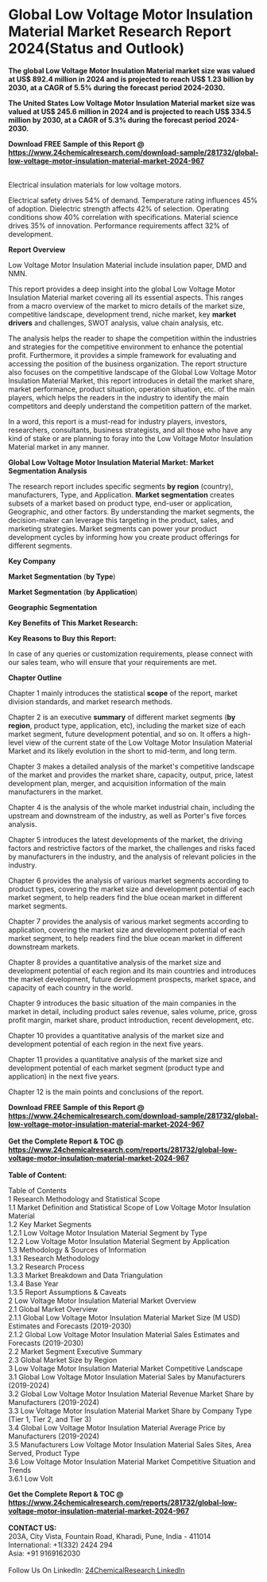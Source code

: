 <h1>Global Low Voltage Motor Insulation Material Market Research Report 2024(Status and Outlook)</h1><p><strong>The global Low Voltage Motor Insulation Material market size was valued at US$ 892.4 million in 2024 and is projected to reach US$ 1.23 billion by 2030, at a CAGR of 5.5% during the forecast period 2024-2030.</strong></p><p>
</p><p><strong>The United States Low Voltage Motor Insulation Material market size was valued at US$ 245.6 million in 2024 and is projected to reach US$ 334.5 million by 2030, at a CAGR of 5.3% during the forecast period 2024-2030.</strong></p><div><b>Download FREE Sample of this Report @ 
            <a href="https://www.24chemicalresearch.com/download-sample/281732/global-low-voltage-motor-insulation-material-market-2024-967">
            https://www.24chemicalresearch.com/download-sample/281732/global-low-voltage-motor-insulation-material-market-2024-967</a></b></div><br><p>
</p><p>Electrical insulation materials for low voltage motors.</p><p>
</p><p>Electrical safety drives 54% of demand. Temperature rating influences 45% of adoption. Dielectric strength affects 42% of selection. Operating conditions show 40% correlation with specifications. Material science drives 35% of innovation. Performance requirements affect 32% of development.</p><p>
</p><p><strong>Report Overview</strong></p><p>
</p><p></p><p>
</p><p>Low Voltage Motor Insulation Material include insulation paper, DMD and NMN.</p><p>
</p><p>This report provides a deep insight into the global Low Voltage Motor Insulation Material market covering all its essential aspects. This ranges from a macro overview of the market to micro details of the market size, competitive landscape, development trend, niche market, key <strong>market drivers</strong> and challenges, SWOT analysis, value chain analysis, etc.</p><p>
</p><p>The analysis helps the reader to shape the competition within the industries and strategies for the competitive environment to enhance the potential profit. Furthermore, it provides a simple framework for evaluating and accessing the position of the business organization. The report structure also focuses on the competitive landscape of the Global Low Voltage Motor Insulation Material Market, this report introduces in detail the market share, market performance, product situation, operation situation, etc. of the main players, which helps the readers in the industry to identify the main competitors and deeply understand the competition pattern of the market.</p><p>
</p><p>In a word, this report is a must-read for industry players, investors, researchers, consultants, business strategists, and all those who have any kind of stake or are planning to foray into the Low Voltage Motor Insulation Material market in any manner.</p><p>
</p><p><strong>Global Low Voltage Motor Insulation Material Market: Market Segmentation Analysis</strong></p><p>
</p><p>The research report includes specific segments <strong>by region</strong> (country), manufacturers, Type, and Application. <strong>Market segmentation</strong> creates subsets of a market based on product type, end-user or application, Geographic, and other factors. By understanding the market segments, the decision-maker can leverage this targeting in the product, sales, and marketing strategies. Market segments can power your product development cycles by informing how you create product offerings for different segments.</p><p>
</p><p><strong>Key Company</strong></p><p>
</p><p>
<strong>Market Segmentation</strong> (<strong>by Type</strong>)</p><p>
</p><p>
<strong>Market Segmentation</strong> (<strong>by Application</strong>)</p><p>
</p><p>
<strong>Geographic Segmentation</strong></p><p>
</p><p>
<strong>Key Benefits of This Market Research:</strong></p><p>
</p><p>
<strong>Key Reasons to Buy this Report:</strong></p><p>
</p><p>
</p><p>In case of any queries or customization requirements, please connect with our sales team, who will ensure that your requirements are met.</p><p>
</p><p><strong>Chapter Outline</strong></p><p>
</p><p>Chapter 1 mainly introduces the statistical <strong>scope</strong> of the report, market division standards, and market research methods.</p><p>
</p><p>Chapter 2 is an executive <strong>summary</strong> of different market segments (<strong>by region</strong>, product type, application, etc), including the market size of each market segment, future development potential, and so on. It offers a high-level view of the current state of the Low Voltage Motor Insulation Material Market and its likely evolution in the short to mid-term, and long term.</p><p>
</p><p>Chapter 3 makes a detailed analysis of the market's competitive landscape of the market and provides the market share, capacity, output, price, latest development plan, merger, and acquisition information of the main manufacturers in the market.</p><p>
</p><p>Chapter 4 is the analysis of the whole market industrial chain, including the upstream and downstream of the industry, as well as Porter's five forces analysis.</p><p>
</p><p>Chapter 5 introduces the latest developments of the market, the driving factors and restrictive factors of the market, the challenges and risks faced by manufacturers in the industry, and the analysis of relevant policies in the industry.</p><p>
</p><p>Chapter 6 provides the analysis of various market segments according to product types, covering the market size and development potential of each market segment, to help readers find the blue ocean market in different market segments.</p><p>
</p><p>Chapter 7 provides the analysis of various market segments according to application, covering the market size and development potential of each market segment, to help readers find the blue ocean market in different downstream markets.</p><p>
</p><p>Chapter 8 provides a quantitative analysis of the market size and development potential of each region and its main countries and introduces the market development, future development prospects, market space, and capacity of each country in the world.</p><p>
</p><p>Chapter 9 introduces the basic situation of the main companies in the market in detail, including product sales revenue, sales volume, price, gross profit margin, market share, product introduction, recent development, etc.</p><p>
</p><p>Chapter 10 provides a quantitative analysis of the market size and development potential of each region in the next five years.</p><p>
</p><p>Chapter 11 provides a quantitative analysis of the market size and development potential of each market segment (product type and application) in the next five years.</p><p>
</p><p>Chapter 12 is the main points and conclusions of the report.</p><div><b>Download FREE Sample of this Report @ 
            <a href="https://www.24chemicalresearch.com/download-sample/281732/global-low-voltage-motor-insulation-material-market-2024-967">
            https://www.24chemicalresearch.com/download-sample/281732/global-low-voltage-motor-insulation-material-market-2024-967</a></b></div><br><div><b>Get the Complete Report & TOC @ 
            <a href="https://www.24chemicalresearch.com/reports/281732/global-low-voltage-motor-insulation-material-market-2024-967">
            https://www.24chemicalresearch.com/reports/281732/global-low-voltage-motor-insulation-material-market-2024-967</a></b></div><br>
            <b>Table of Content:</b><p>Table of Contents<br />
 1 Research Methodology and Statistical Scope<br />
 1.1 Market Definition and Statistical Scope of Low Voltage Motor Insulation Material<br />
 1.2 Key Market Segments<br />
 1.2.1 Low Voltage Motor Insulation Material Segment by Type<br />
 1.2.2 Low Voltage Motor Insulation Material Segment by Application<br />
 1.3 Methodology & Sources of Information<br />
 1.3.1 Research Methodology<br />
 1.3.2 Research Process<br />
 1.3.3 Market Breakdown and Data Triangulation<br />
 1.3.4 Base Year<br />
 1.3.5 Report Assumptions & Caveats<br />
 2 Low Voltage Motor Insulation Material Market Overview<br />
 2.1 Global Market Overview<br />
 2.1.1 Global Low Voltage Motor Insulation Material Market Size (M USD) Estimates and Forecasts (2019-2030)<br />
 2.1.2 Global Low Voltage Motor Insulation Material Sales Estimates and Forecasts (2019-2030)<br />
 2.2 Market Segment Executive Summary<br />
 2.3 Global Market Size by Region<br />
 3 Low Voltage Motor Insulation Material Market Competitive Landscape<br />
 3.1 Global Low Voltage Motor Insulation Material Sales by Manufacturers (2019-2024)<br />
 3.2 Global Low Voltage Motor Insulation Material Revenue Market Share by Manufacturers (2019-2024)<br />
 3.3 Low Voltage Motor Insulation Material Market Share by Company Type (Tier 1, Tier 2, and Tier 3)<br />
 3.4 Global Low Voltage Motor Insulation Material Average Price by Manufacturers (2019-2024)<br />
 3.5 Manufacturers Low Voltage Motor Insulation Material Sales Sites, Area Served, Product Type<br />
 3.6 Low Voltage Motor Insulation Material Market Competitive Situation and Trends<br />
 3.6.1 Low Volt</p><div><b>Get the Complete Report & TOC @ 
            <a href="https://www.24chemicalresearch.com/reports/281732/global-low-voltage-motor-insulation-material-market-2024-967">
            https://www.24chemicalresearch.com/reports/281732/global-low-voltage-motor-insulation-material-market-2024-967</a></b></div><br><b>CONTACT US:</b><br>
            203A, City Vista, Fountain Road, Kharadi, Pune, India - 411014<br>
            International: +1(332) 2424 294<br>
            Asia: +91 9169162030 <br><br>
            Follow Us On LinkedIn: <a href="https://www.linkedin.com/company/24chemicalresearch/">24ChemicalResearch LinkedIn</a>